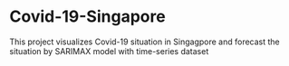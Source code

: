 # Covid-19-Singapore

This project visualizes Covid-19 situation in Singagpore and forecast the situation by SARIMAX model with time-series dataset
